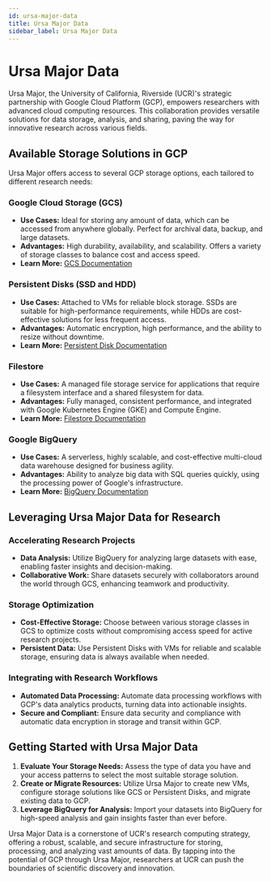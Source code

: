 ```yaml
---
id: ursa-major-data
title: Ursa Major Data
sidebar_label: Ursa Major Data
---
```


# Ursa Major Data

Ursa Major, the University of California, Riverside (UCR)'s strategic partnership with Google Cloud Platform (GCP), empowers researchers with advanced cloud computing resources. This collaboration provides versatile solutions for data storage, analysis, and sharing, paving the way for innovative research across various fields.

## Available Storage Solutions in GCP

Ursa Major offers access to several GCP storage options, each tailored to different research needs:

### Google Cloud Storage (GCS)

- **Use Cases:** Ideal for storing any amount of data, which can be accessed from anywhere globally. Perfect for archival data, backup, and large datasets.
- **Advantages:** High durability, availability, and scalability. Offers a variety of storage classes to balance cost and access speed.
- **Learn More:** [GCS Documentation](https://cloud.google.com/storage/docs)

### Persistent Disks (SSD and HDD)

- **Use Cases:** Attached to VMs for reliable block storage. SSDs are suitable for high-performance requirements, while HDDs are cost-effective solutions for less frequent access.
- **Advantages:** Automatic encryption, high performance, and the ability to resize without downtime.
- **Learn More:** [Persistent Disk Documentation](https://cloud.google.com/compute/docs/disks)

### Filestore

- **Use Cases:** A managed file storage service for applications that require a filesystem interface and a shared filesystem for data.
- **Advantages:** Fully managed, consistent performance, and integrated with Google Kubernetes Engine (GKE) and Compute Engine.
- **Learn More:** [Filestore Documentation](https://cloud.google.com/filestore)

### Google BigQuery

- **Use Cases:** A serverless, highly scalable, and cost-effective multi-cloud data warehouse designed for business agility.
- **Advantages:** Ability to analyze big data with SQL queries quickly, using the processing power of Google's infrastructure.
- **Learn More:** [BigQuery Documentation](https://cloud.google.com/bigquery)

## Leveraging Ursa Major Data for Research

### Accelerating Research Projects

- **Data Analysis:** Utilize BigQuery for analyzing large datasets with ease, enabling faster insights and decision-making.
- **Collaborative Work:** Share datasets securely with collaborators around the world through GCS, enhancing teamwork and productivity.

### Storage Optimization

- **Cost-Effective Storage:** Choose between various storage classes in GCS to optimize costs without compromising access speed for active research projects.
- **Persistent Data:** Use Persistent Disks with VMs for reliable and scalable storage, ensuring data is always available when needed.

### Integrating with Research Workflows

- **Automated Data Processing:** Automate data processing workflows with GCP's data analytics products, turning data into actionable insights.
- **Secure and Compliant:** Ensure data security and compliance with automatic data encryption in storage and transit within GCP.

## Getting Started with Ursa Major Data

1. **Evaluate Your Storage Needs:** Assess the type of data you have and your access patterns to select the most suitable storage solution.
2. **Create or Migrate Resources:** Utilize Ursa Major to create new VMs, configure storage solutions like GCS or Persistent Disks, and migrate existing data to GCP.
3. **Leverage BigQuery for Analysis:** Import your datasets into BigQuery for high-speed analysis and gain insights faster than ever before.

Ursa Major Data is a cornerstone of UCR's research computing strategy, offering a robust, scalable, and secure infrastructure for storing, processing, and analyzing vast amounts of data. By tapping into the potential of GCP through Ursa Major, researchers at UCR can push the boundaries of scientific discovery and innovation.

